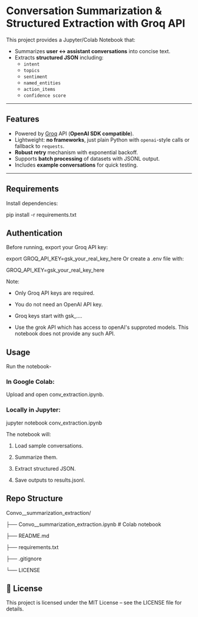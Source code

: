 # Conversation Summarization & Structured Extraction with Groq API

This project provides a Jupyter/Colab Notebook that:
- Summarizes **user ↔ assistant conversations** into concise text.
- Extracts **structured JSON** including:
  - `intent`
  - `topics`
  - `sentiment`
  - `named_entities`
  - `action_items`
  - `confidence score`

---

##  Features
- Powered by [Groq](https://groq.com) API (**OpenAI SDK compatible**).
- Lightweight: **no frameworks**, just plain Python with `openai`-style calls or fallback to `requests`.
- **Robust retry** mechanism with exponential backoff.
- Supports **batch processing** of datasets with JSONL output.
- Includes **example conversations** for quick testing.

---

##  Requirements
Install dependencies:


pip install -r requirements.txt
##  Authentication
Before running, export your Groq API key:


export GROQ_API_KEY=gsk_your_real_key_here
Or create a .env file with:


GROQ_API_KEY=gsk_your_real_key_here

 Note:

- Only Groq API keys are required.

- You do not need an OpenAI API key.

- Groq keys start with gsk_....

- Use the grok API which has access to openAI's supproted models. This notebook does not provide any such API.

##  Usage
Run the notebook-

### In Google Colab:
Upload and open conv_extraction.ipynb.

### Locally in Jupyter:

jupyter notebook conv_extraction.ipynb

The notebook will:

1. Load sample conversations.

2. Summarize them.

3. Extract structured JSON.

4. Save outputs to results.jsonl.

##  Repo Structure
Convo__summarization_extraction/

├── Convo__summarization_extraction.ipynb   # Colab notebook

├── README.md

├── requirements.txt

├── .gitignore

└── LICENSE

## 📜 License
This project is licensed under the MIT License – see the LICENSE file for details.
